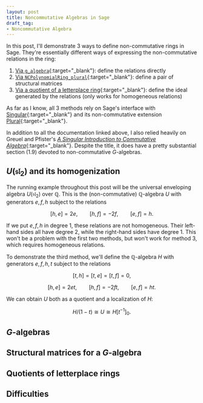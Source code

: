 ```yaml
---
layout: post
title: Noncommutative Algebras in Sage
draft_tag: 
- Noncommutative Algebra
---
```


In this post, I'll demonstrate 3 ways to define non-commutative rings in Sage. They're essentially different ways of expressing the non-commutative relations in the ring:

  1. [Via `g_algebra`](http://doc.sagemath.org/html/en/reference/algebras/sage/algebras/free_algebra.html#sage.algebras.free_algebra.FreeAlgebra_generic.g_algebra){:target="_blank"}: define the relations directly
  1. [Via `NCPolynomialRing_plural`](http://www.sagemath.org/documentation/html/en/reference/polynomial_rings/sage/rings/polynomial/plural.html){:target="_blank"}: define a pair of structural matrices
  1. [Via a quotient of a letterplace ring](http://doc.sagemath.org/html/en/reference/rings/sage/rings/quotient_ring.html){:target="_blank"}: define the ideal generated by the relations (only works for homogeneous relations)
  
<!--more-->

As far as I know, all 3 methods rely on Sage's interface with [Singular](https://www.singular.uni-kl.de/index.php){:target="_blank"} and its non-commutative extension [Plural](https://www.singular.uni-kl.de/Manual/4-0-2/sing_469.htm){:target="_blank"}. 

In addition to all the documentation linked above, I also relied heavily on  Greuel and Pfister's [*A Singular Introduction to
Commutative Algebra*](http://www.cimpa-icpam.org/archivesecoles/20130130100834/singularbuch1-210.pdf){:target="_blank"}. Despite the title, it does have a pretty substantial section (1.9) devoted to non-commutative $G$-algebras.

## $U(\mathfrak{sl}_2)$ and its homogenization

The running example throughout this post will be the universal enveloping algebra $U(\mathfrak{sl}_2)$ over $\mathbb{Q}$. This is the (non-commutative) $\mathbb{Q}$-algebra $U$ with generators $e,f,h$ subject to the relations

$$
[h,e] = 2e, \qquad [h,f] = -2f, \qquad [e,f] = h.
$$

If we put $e,f,h$ in degree 1, these relations are not homogeneous. Their left-hand sides all have degree 2, while the right-hand sides have degree 1. This won't be a problem with the first two methods, but won't work for method 3, which requires homogeneous relations.

To demonstrate the third method, we'll define the $\mathbb{Q}$-algebra $H$ with generators $e,f,h,t$ subject to the relations

$$
[t,h] = [t,e] = [t,f] = 0,
$$

$$
[h,e] = 2et, \qquad [h,f] = -2ft, \qquad [e,f] = ht.
$$

We can obtain $U$ both as a quotient and a localization of $H$:

$$
H/(1-t) \cong U \cong H[t^{-1}]_0.
$$

## $G$-algebras

## Structural matrices for a $G$-algebra

## Quotients of letterplace rings

## Difficulties





